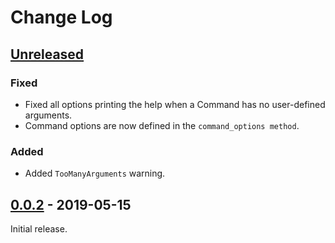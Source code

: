 # Change Log

## [Unreleased](https://github.com/wilfredinni/noodle/tree/development)

### Fixed

- Fixed all options printing the help when a Command has no user-defined arguments.
- Command options are now defined in the `command_options method`.

### Added

- Added `TooManyArguments` warning.

## [0.0.2](https://github.com/wilfredinni/noodle/releases/tag/0.0.2) - 2019-05-15

Initial release.
